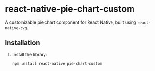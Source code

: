# react-native-pie-chart-custom

A customizable pie chart component for React Native, built using `react-native-svg`.

## Installation

1. Install the library:
   ```bash
   npm install react-native-pie-chart-custom
